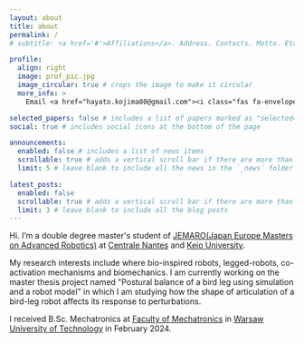 ```yaml
---
layout: about
title: about
permalink: /
# subtitle: <a href='#'>Affiliations</a>. Address. Contacts. Motto. Etc.

profile:
  align: right
  image: prof_pic.jpg
  image_circular: true # crops the image to make it circular
  more_info: >
    Email <a href="hayato.kojima80@gmail.com"><i class="fas fa-envelope""></i></a><br>

selected_papers: false # includes a list of papers marked as "selected={true}"
social: true # includes social icons at the bottom of the page

announcements:
  enabled: false # includes a list of news items
  scrollable: true # adds a vertical scroll bar if there are more than 3 news items
  limit: 5 # leave blank to include all the news in the `_news` folder

latest_posts:
  enabled: false
  scrollable: true # adds a vertical scroll bar if there are more than 3 new posts items
  limit: 3 # leave blank to include all the blog posts
---
```


Hi. I’m a double degree master's student of [JEMARO(Japan Europe Masters on Advanced Robotics)](https://jemaro.ec-nantes.fr/) at [Centrale Nantes](https://www.ec-nantes.fr/english-version?l=1) and [Keio University](https://www.keio.ac.jp/en/).

My research interests include where bio-inspired robots, legged-robots, co-activation mechanisms and biomechanics. I am currently working on the master thesis project named "Postural balance of a bird leg using simulation and a robot model" in which I am studying how the shape of articulation of a bird-leg robot affects its response to perturbations.

I received B.Sc. Mechatronics at [Faculty of Mechatronics](https://www.mchtr.pw.edu.pl/www_mchtr_eng) in [Warsaw University of Technology](https://eng.pw.edu.pl/) in February 2024.

<!-- Write your biography here. Tell the world about yourself. Link to your favorite [subreddit](http://reddit.com). You can put a picture in, too. The code is already in, just name your picture `prof_pic.jpg` and put it in the `img/` folder.

Put your address / P.O. box / other info right below your picture. You can also disable any of these elements by editing `profile` property of the YAML header of your `_pages/about.md`. Edit `_bibliography/papers.bib` and Jekyll will render your [publications page](/al-folio/publications/) automatically.

Link to your social media connections, too. This theme is set up to use [Font Awesome icons](https://fontawesome.com/) and [Academicons](https://jpswalsh.github.io/academicons/), like the ones below. Add your Facebook, Twitter, LinkedIn, Google Scholar, or just disable all of them. -->
